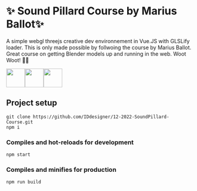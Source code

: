 # ✨ Sound Pillard Course by Marius Ballot✨

A simple webgl threejs creative dev environnement in Vue.JS with GLSLify loader. This is only made possible by follwoing the course by Marius Ballot. Great course on getting Blender models up and running in the web. Woot Woot! 👨‍💻

<div style="display: flex">
    <img src="https://aws1.discourse-cdn.com/standard17/uploads/threejs/original/2X/e/e4f86d2200d2d35c30f7b1494e96b9595ebc2751.png" height="50px">
    <img src="https://upload.wikimedia.org/wikipedia/commons/thumb/9/95/Vue.js_Logo_2.svg/1184px-Vue.js_Logo_2.svg.png" height="50px">
    <img src="https://upload.wikimedia.org/wikipedia/commons/2/25/WebGL_Logo.svg" height="50px">
</div>

## Project setup

```
git clone https://github.com/IDdesigner/12-2022-SoundPillard-Course.git
npm i
```

### Compiles and hot-reloads for development

```
npm start
```

### Compiles and minifies for production

```
npm run build
```
